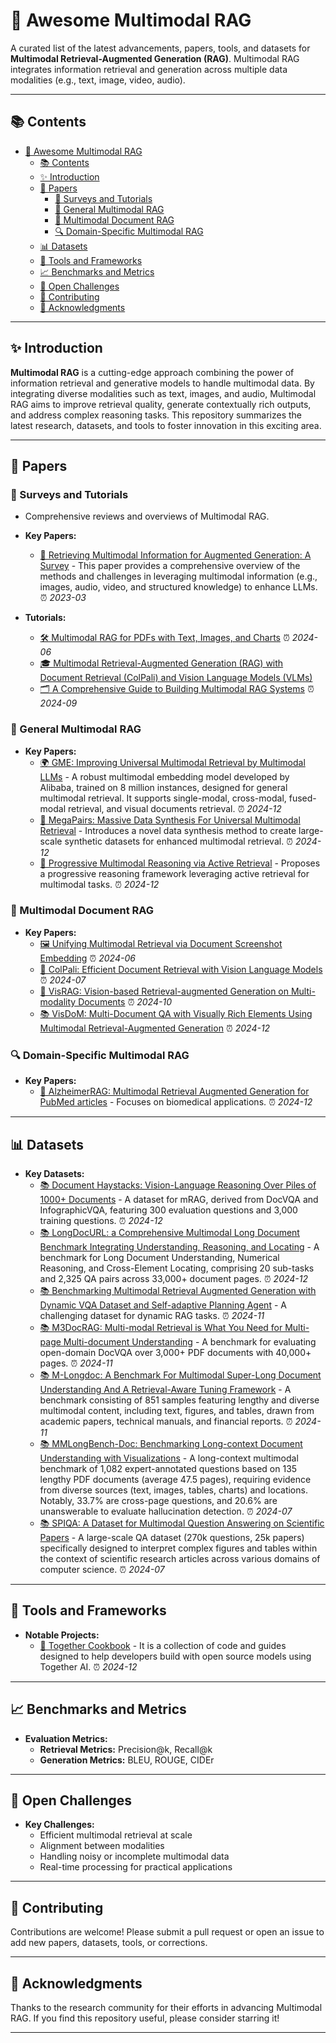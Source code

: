 # 🌟 Awesome Multimodal RAG

A curated list of the latest advancements, papers, tools, and datasets for **Multimodal Retrieval-Augmented Generation (RAG)**. Multimodal RAG integrates information retrieval and generation across multiple data modalities (e.g., text, image, video, audio).

---

## 📚 Contents

- [🌟 Awesome Multimodal RAG](#-awesome-multimodal-rag)
  - [📚 Contents](#-contents)
  - [✨ Introduction](#-introduction)
  - [📝 Papers](#-papers)
    - [📖 Surveys and Tutorials](#-surveys-and-tutorials)
    - [🧠 General Multimodal RAG](#-general-multimodal-rag)
    - [📄 Multimodal Document RAG](#-multimodal-document-rag)
    - [🔍 Domain-Specific Multimodal RAG](#-domain-specific-multimodal-rag)
  - [📊 Datasets](#-datasets)
  - [🔧 Tools and Frameworks](#-tools-and-frameworks)
  - [📈 Benchmarks and Metrics](#-benchmarks-and-metrics)
  - [🚀 Open Challenges](#-open-challenges)
  - [🤝 Contributing](#-contributing)
  - [🙏 Acknowledgments](#-acknowledgments)

---

## ✨ Introduction

**Multimodal RAG** is a cutting-edge approach combining the power of information retrieval and generative models to handle multimodal data. By integrating diverse modalities such as text, images, and audio, Multimodal RAG aims to improve retrieval quality, generate contextually rich outputs, and address complex reasoning tasks. This repository summarizes the latest research, datasets, and tools to foster innovation in this exciting area.

---

## 📝 Papers

### 📖 Surveys and Tutorials
- Comprehensive reviews and overviews of Multimodal RAG.
- **Key Papers:**
  - [📄 Retrieving Multimodal Information for Augmented Generation: A Survey](https://arxiv.org/pdf/2303.10868) - This paper provides a comprehensive overview of the methods and challenges in leveraging multimodal information (e.g., images, audio, video, and structured knowledge) to enhance LLMs. ⏰ *2023-03*

- **Tutorials:**
  - [🛠️ Multimodal RAG for PDFs with Text, Images, and Charts](https://pathway.com/developers/templates/multimodal-rag) ⏰ *2024-06*
  - [🎓 Multimodal Retrieval-Augmented Generation (RAG) with Document Retrieval (ColPali) and Vision Language Models (VLMs)](https://huggingface.co/learn/cookbook/multimodal_rag_using_document_retrieval_and_vlms)
  - [🗂️ A Comprehensive Guide to Building Multimodal RAG Systems](https://www.analyticsvidhya.com/blog/2024/09/guide-to-building-multimodal-rag-systems/) ⏰ *2024-09*

### 🧠 General Multimodal RAG
- **Key Papers:**
  - [🌍 GME: Improving Universal Multimodal Retrieval by Multimodal LLMs](http://arxiv.org/abs/2412.16855) - A robust multimodal embedding model developed by Alibaba, trained on 8 million instances, designed for general multimodal retrieval. It supports single-modal, cross-modal, fused-modal retrieval, and visual documents retrieval. ⏰ *2024-12*
  - [🧩 MegaPairs: Massive Data Synthesis For Universal Multimodal Retrieval](http://arxiv.org/abs/2412.14475) - Introduces a novel data synthesis method to create large-scale synthetic datasets for enhanced multimodal retrieval. ⏰ *2024-12*
  - [🔄 Progressive Multimodal Reasoning via Active Retrieval](http://arxiv.org/abs/2412.14835) - Proposes a progressive reasoning framework leveraging active retrieval for multimodal tasks. ⏰ *2024-12*

### 📄 Multimodal Document RAG
- **Key Papers:**
  - [🖼️ Unifying Multimodal Retrieval via Document Screenshot Embedding](http://arxiv.org/abs/2406.11251) ⏰ *2024-06*
  - [📘 ColPali: Efficient Document Retrieval with Vision Language Models](http://arxiv.org/abs/2407.01449) ⏰ *2024-07*
  - [🎥 VisRAG: Vision-based Retrieval-augmented Generation on Multi-modality Documents](http://arxiv.org/abs/2410.10594) ⏰ *2024-10*
  - [📚 VisDoM: Multi-Document QA with Visually Rich Elements Using Multimodal Retrieval-Augmented Generation](http://arxiv.org/abs/2412.10704) ⏰ *2024-12*

### 🔍 Domain-Specific Multimodal RAG
- **Key Papers:**
  - [🧬 AlzheimerRAG: Multimodal Retrieval Augmented Generation for PubMed articles](http://arxiv.org/abs/2412.16701) - Focuses on biomedical applications. ⏰ *2024-12*

---

## 📊 Datasets

- **Key Datasets:**
  - [📚 Document Haystacks: Vision-Language Reasoning Over Piles of  1000+ Documents](http://arxiv.org/abs/2411.16740) - A dataset for mRAG, derived from DocVQA and InfographicVQA, featuring 300 evaluation questions and 3,000 training questions. ⏰ *2024-12*
  - [📚 LongDocURL: a Comprehensive Multimodal Long Document Benchmark Integrating Understanding, Reasoning, and Locating](http://arxiv.org/abs/2412.18424) - A benchmark for Long Document Understanding, Numerical Reasoning, and Cross-Element Locating, comprising 20 sub-tasks and 2,325 QA pairs across 33,000+ document pages. ⏰ *2024-12*
  - [📚 Benchmarking Multimodal Retrieval Augmented Generation with Dynamic VQA Dataset and Self-adaptive Planning Agent](http://arxiv.org/abs/2411.02937) - A challenging dataset for dynamic RAG tasks. ⏰ *2024-11*
  - [📚 M3DocRAG: Multi-modal Retrieval is What You Need  for Multi-page Multi-document Understanding](http://arxiv.org/abs/2411.04952) - A benchmark for evaluating open-domain DocVQA over 3,000+ PDF documents with 40,000+ pages. ⏰ *2024-11*
  - [📚 M-Longdoc: A Benchmark For Multimodal Super-Long Document Understanding And A Retrieval-Aware Tuning Framework](http://arxiv.org/abs/2411.06176) - A benchmark consisting of 851 samples featuring lengthy and diverse multimodal content, including text, figures, and tables, drawn from academic papers, technical manuals, and financial reports. ⏰ *2024-11*
  - [📚 MMLongBench-Doc: Benchmarking Long-context Document Understanding with Visualizations](http://arxiv.org/abs/2407.01523) - A long-context multimodal benchmark of 1,082 expert-annotated questions based on 135 lengthy PDF documents (average 47.5 pages), requiring evidence from diverse sources (text, images, tables, charts) and locations. Notably, 33.7% are cross-page questions, and 20.6% are unanswerable to evaluate hallucination detection. ⏰ *2024-07*
  - [📚 SPIQA: A Dataset for Multimodal Question Answering on Scientific Papers](http://arxiv.org/abs/2407.09413) - A large-scale QA dataset (270k questions, 25k papers) specifically designed to interpret complex figures and tables within the context of scientific research articles across various domains of computer science. ⏰ *2024-07*

---

## 🔧 Tools and Frameworks

- **Notable Projects:**
  - [🔨 Together Cookbook](https://github.com/togethercomputer/together-cookbook) - It is a collection of code and guides designed to help developers build with open source models using Together AI. ⏰ *2024-12*

---

## 📈 Benchmarks and Metrics

- **Evaluation Metrics:**
  - **Retrieval Metrics:** Precision@k, Recall@k
  - **Generation Metrics:** BLEU, ROUGE, CIDEr

---

## 🚀 Open Challenges

- **Key Challenges:**
  - Efficient multimodal retrieval at scale
  - Alignment between modalities
  - Handling noisy or incomplete multimodal data
  - Real-time processing for practical applications

---

## 🤝 Contributing

Contributions are welcome! Please submit a pull request or open an issue to add new papers, datasets, tools, or corrections.

---

## 🙏 Acknowledgments

Thanks to the research community for their efforts in advancing Multimodal RAG. If you find this repository useful, please consider starring it!

---
